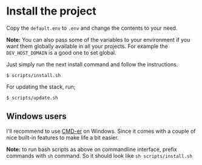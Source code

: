# Install the project

Copy the `default.env` to `.env` and change the contents to your need.

__Note:__ You can also pass some of the variables to your environment if you want them globally available in all your projects. For example the `DEV_HOST_DOMAIN` is a good one to set global.

Just simply run the next install command and follow the instructions.

```terminal
$ scripts/install.sh
```

For updating the stack, run;

```terminal
$ scripts/update.sh
```

## Windows users

I'll recommend to use [CMD-er](http://cmder.net/) on Windows. Since it comes with a couple of nice built-in features to make life a bit easier.

__Note:__ to run bash scripts as above on commandline interface, prefix commands with `sh` command. So it should look like `sh scripts/install.sh`
